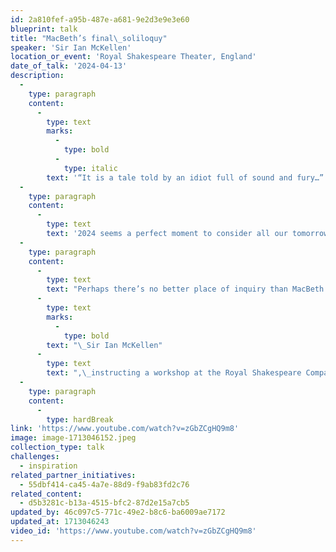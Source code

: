 ```yaml
---
id: 2a810fef-a95b-487e-a681-9e2d3e9e3e60
blueprint: talk
title: "MacBeth’s final\_soliloquy"
speaker: 'Sir Ian McKellen'
location_or_event: 'Royal Shakespeare Theater, England'
date_of_talk: '2024-04-13'
description:
  -
    type: paragraph
    content:
      -
        type: text
        marks:
          -
            type: bold
          -
            type: italic
        text: '“It is a tale told by an idiot full of sound and fury…”'
  -
    type: paragraph
    content:
      -
        type: text
        text: '2024 seems a perfect moment to consider all our tomorrows…'
  -
    type: paragraph
    content:
      -
        type: text
        text: "Perhaps there’s no better place of inquiry than MacBeth’s final\_soliloquy, no more eloquent an agent than"
      -
        type: text
        marks:
          -
            type: bold
        text: "\_Sir Ian McKellen"
      -
        type: text
        text: ",\_instructing a workshop at the Royal Shakespeare Company in\_1979.\_"
  -
    type: paragraph
    content:
      -
        type: hardBreak
link: 'https://www.youtube.com/watch?v=zGbZCgHQ9m8'
image: image-1713046152.jpeg
collection_type: talk
challenges:
  - inspiration
related_partner_initiatives:
  - 55dbf414-ca45-4a7e-88d9-f9ab83fd2c76
related_content:
  - d5b3281c-b13a-4515-bfc2-87d2e15a7cb5
updated_by: 46c097c5-771c-49e2-b8c6-ba6009ae7172
updated_at: 1713046243
video_id: 'https://www.youtube.com/watch?v=zGbZCgHQ9m8'
---
```

